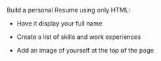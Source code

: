 Build a personal Resume using only HTML:

- Have it display your full name

- Create a list of skills and work experiences

- Add an image of yourself at the top of the page
